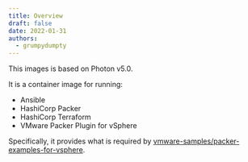 ```yaml
---
title: Overview
draft: false
date: 2022-01-31
authors:
  - grumpydumpty
---
```


This images is based on Photon v5.0.

It is a container image for running:

- Ansible
- HashiCorp Packer
- HashiCorp Terraform
- VMware Packer Plugin for vSphere

Specifically, it provides what is required by [vmware-samples/packer-examples-for-vsphere](https://github.com/vmware-samples/packer-examples-for-vsphere).
